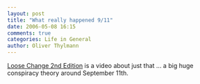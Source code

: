 ```yaml
---
layout: post
title: "What really happened 9/11"
date: 2006-05-08 16:15
comments: true
categories: Life in General
author: Oliver Thylmann
---
```








[Loose Change 2nd Edition](http://video.google.com/videoplay?docid=-5137581991288263801) is a video about just that ... a big huge conspiracy theory around September 11th.







